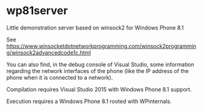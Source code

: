 # wp81server
Little demonstration server based on winsock2 for Windows Phone 8.1

See https://www.winsocketdotnetworkprogramming.com/winsock2programming/winsock2advancedcode1c.html

You can also find, in the debug console of Visual Studio, some information regarding the network interfaces of the phone (like the IP address of the phone when it is connected to a network).

Compilation requires Visual Studio 2015 with Windows Phone 8.1 support.

Execution requires a Windows Phone 8.1 rooted with WPinternals.

